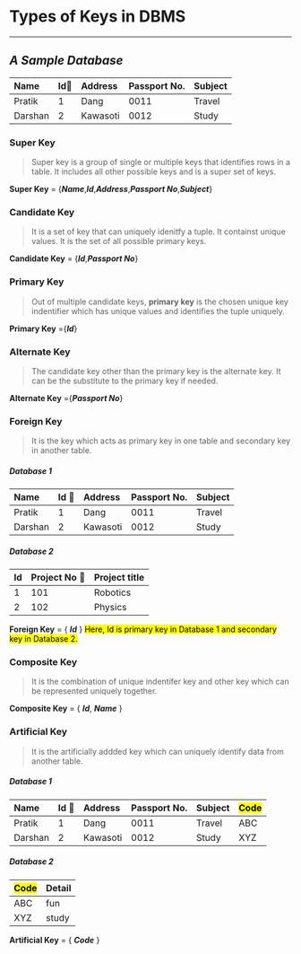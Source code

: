 # Types of Keys in DBMS
---
## *A Sample Database*

| Name | Id:key: | Address | Passport No. | Subject |
|:-----|:-----|:--------|:-------------|:--------|
|Pratik|1|Dang|0011|Travel|
|Darshan|2|Kawasoti|0012|Study|

### Super Key
> Super key is a group of single or multiple keys that identifies rows in a table. It includes all other possible keys and is a super set of keys.

**Super Key** = {***Name***,***Id***,***Address***,***Passport No***,***Subject***}

### Candidate Key
> It is a set of key that can uniquely idenitfy a tuple. It containst unique values. It is the set of all possible primary keys.

**Candidate Key** = {***Id***,***Passport No***}

### Primary Key 
> Out of multiple candidate keys, **primary key** is the chosen unique key indentifier which has unique values and identifies the tuple uniquely.

**Primary Key** ={***Id***}

### Alternate Key 
> The candidate key other than the primary key is the
alternate key. It can be the substitute to the primary key if needed.

**Alternate Key** ={***Passport No***}

### Foreign Key
> It is the key which acts as primary key in one table and secondary key in another table.

##### Database 1

| Name | Id :key: | Address | Passport No. | Subject |
|:-----|:-----|:--------|:-------------|:--------|
|Pratik|1|Dang|0011|Travel|
|Darshan|2|Kawasoti|0012|Study|

##### Database 2

| Id | Project No :key:| Project title |
|:--|:--|:--|
|1|101|Robotics|
|2|102|Physics|

**Foreign Key** = { ***Id*** }
<mark>Here, Id is primary key in Database 1 and secondary key in Database 2.

### Composite Key
> It is the combination of unique indentifer key and other key which can be represented uniquely together.

**Composite Key** = { ***Id***, ***Name*** }

### Artificial Key 
> It is the artificially addded key which can uniquely identify data from another table.

##### Database 1

| Name | Id :key: | Address | Passport No. |Subject |<mark> Code |
|:-----|:-----|:--------|:-------------|:--------|:--|
|Pratik|1|Dang|0011|Travel|ABC|
|Darshan|2|Kawasoti|0012|Study|XYZ|

##### Database 2

|<mark>Code| Detail |
|:--|:--|
|ABC|fun|
|XYZ|study|

**Artificial Key** = { ***Code*** }





